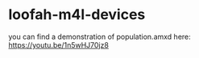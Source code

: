 # loofah-m4l-devices

you can find a demonstration of population.amxd here: https://youtu.be/1n5wHJ70jz8
